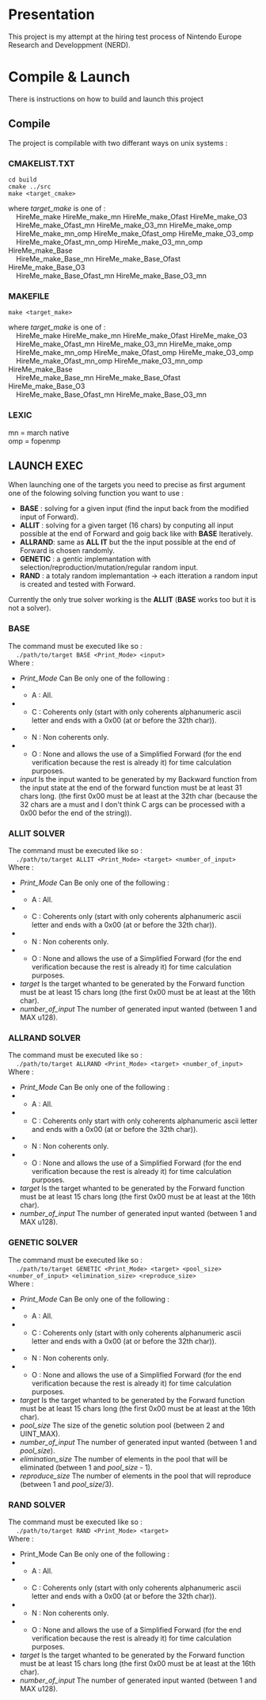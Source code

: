 # Presentation



This project is my attempt at the hiring test process of Nintendo Europe Research and Developpment (NERD).



# Compile & Launch



There is instructions on how to build and launch this project


## Compile


The project is compilable with two differant ways on unix systems :


### CMAKELIST.TXT

```cd build```  
```cmake ../src```  
```make <target_cmake>```

where *target_make* is one of :  
&nbsp;&nbsp;&nbsp;&nbsp;HireMe_make HireMe_make_mn HireMe_make_Ofast HireMe_make_O3  
&nbsp;&nbsp;&nbsp;&nbsp;HireMe_make_Ofast_mn HireMe_make_O3_mn HireMe_make_omp  
&nbsp;&nbsp;&nbsp;&nbsp;HireMe_make_mn_omp HireMe_make_Ofast_omp HireMe_make_O3_omp  
&nbsp;&nbsp;&nbsp;&nbsp;HireMe_make_Ofast_mn_omp HireMe_make_O3_mn_omp HireMe_make_Base  
&nbsp;&nbsp;&nbsp;&nbsp;HireMe_make_Base_mn HireMe_make_Base_Ofast HireMe_make_Base_O3  
&nbsp;&nbsp;&nbsp;&nbsp;HireMe_make_Base_Ofast_mn HireMe_make_Base_O3_mn

### MAKEFILE

```make <target_make>```

where *target_make* is one of :  
&nbsp;&nbsp;&nbsp;&nbsp;HireMe_make HireMe_make_mn HireMe_make_Ofast HireMe_make_O3  
&nbsp;&nbsp;&nbsp;&nbsp;HireMe_make_Ofast_mn HireMe_make_O3_mn HireMe_make_omp  
&nbsp;&nbsp;&nbsp;&nbsp;HireMe_make_mn_omp HireMe_make_Ofast_omp HireMe_make_O3_omp  
&nbsp;&nbsp;&nbsp;&nbsp;HireMe_make_Ofast_mn_omp HireMe_make_O3_mn_omp HireMe_make_Base  
&nbsp;&nbsp;&nbsp;&nbsp;HireMe_make_Base_mn HireMe_make_Base_Ofast HireMe_make_Base_O3  
&nbsp;&nbsp;&nbsp;&nbsp;HireMe_make_Base_Ofast_mn HireMe_make_Base_O3_mn


### LEXIC

mn = march native  
omp = fopenmp



## LAUNCH EXEC


When launching one of the targets you need to precise as first argument one of the folowing solving function you want to use :  
*   **BASE** : solving for a given input (find the input back from the modified input of Forward).  
*   **ALLIT** : solving for a given target (16 chars) by conputing all input possible at the end of Forward and goig back like with **BASE** Iteratively.  
*   **ALLRAND**: same as **ALL IT** but the the input possible at the end of Forward is chosen randomly.  
*   **GENETIC** : a gentic implemantation with selection/reproduction/mutation/regular random input.  
*   **RAND** : a totaly random implemantation -> each itteration a random input is created and tested with Forward.

Currently the only true solver working is the **ALLIT** (**BASE** works too but it is not a solver).


### BASE

The command must be executed like so :  
&nbsp;&nbsp;&nbsp;&nbsp;```./path/to/target BASE <Print_Mode> <input>```  
Where :  
*   *Print_Mode* Can Be only one of the following :  
*   *   A : All.  
*   *   C : Coherents only (start with only coherents alphanumeric ascii letter and ends with a 0x00 (at or before the 32th char)).  
*   *   N : Non coherents only.  
*   *   O : None and allows the use of a Simplified Forward (for the end verification because the rest is already it) for time calculation purposes.  
*   *input* Is the input wanted to be generated by my Backward function from the input state at the end of the forward function must be at least 31 chars long. (the first 0x00 must be at least at the 32th char (because the 32 chars are a must and I don't think C args can be processed with a 0x00 befor the end of the string)).

### ALLIT SOLVER

The command must be executed like so :  
&nbsp;&nbsp;&nbsp;&nbsp;```./path/to/target ALLIT <Print_Mode> <target> <number_of_input>```  
Where :  
*   *Print_Mode* Can Be only one of the following :  
*   *   A : All.  
*   *   C : Coherents only (start with only coherents alphanumeric ascii letter and ends with a 0x00 (at or before the 32th char)).  
*   *   N : Non coherents only.  
*   *   O : None and allows the use of a Simplified Forward (for the end verification because the rest is already it) for time calculation purposes.  
*   *target* Is the target whanted to be generated by the Forward function must be at least 15 chars long (the first 0x00 must be at least at the 16th char).  
*   *number_of_input* The number of generated input wanted (between 1 and MAX u128).

### ALLRAND SOLVER

The command must be executed like so :  
&nbsp;&nbsp;&nbsp;&nbsp;```./path/to/target ALLRAND <Print_Mode> <target> <number_of_input>```  
Where :  
*   *Print_Mode* Can Be only one of the following :  
*   *   A : All.  
*   *   C : Coherents only start with only coherents alphanumeric ascii letter and ends with a 0x00 (at or before the 32th char)).  
*   *   N : Non coherents only.  
*   *   O : None and allows the use of a Simplified Forward (for the end verification because the rest is already it) for time calculation purposes.  
*   *target* Is the target whanted to be generated by the Forward function must be at least 15 chars long (the first 0x00 must be at least at the 16th char).  
*   *number_of_input* The number of generated input wanted (between 1 and MAX u128).

### GENETIC SOLVER

The command must be executed like so :  
&nbsp;&nbsp;&nbsp;&nbsp;```./path/to/target GENETIC <Print_Mode> <target> <pool_size> <number_of_input> <elimination_size> <reproduce_size>```  
Where :  
*   *Print_Mode* Can Be only one of the following :  
*   *   A : All.  
*   *   C : Coherents only (start with only coherents alphanumeric ascii letter and ends with a 0x00 (at or before the 32th char)).  
*   *   N : Non coherents only.  
*   *   O : None and allows the use of a Simplified Forward (for the end verification because the rest is already it) for time calculation purposes.  
*   *target* Is the target whanted to be generated by the Forward function must be at least 15 chars long (the first 0x00 must be at least at the 16th char).  
*   *pool_size* The size of the genetic solution pool (between 2 and UINT_MAX).  
*   *number_of_input* The number of generated input wanted (between 1 and *pool_size*).  
*   *elimination_size* The number of elements in the pool that will be eliminated (between 1 and *pool_size* - 1).  
*   *reproduce_size* The number of elements in the pool that will reproduce (between 1 and *pool_size*/3).

### RAND SOLVER

The command must be executed like so :  
&nbsp;&nbsp;&nbsp;&nbsp;```./path/to/target RAND <Print_Mode> <target>```  
Where :  
* Print_Mode Can Be only one of the following :  
*   *   A : All.  
*   *   C : Coherents only (start with only coherents alphanumeric ascii letter and ends with a 0x00 (at or before the 32th char)).  
*   *   N : Non coherents only.  
*   *   O : None and allows the use of a Simplified Forward (for the end verification because the rest is already it) for time calculation purposes.  
*   *target* Is the target whanted to be generated by the Forward function must be at least 15 chars long (the first 0x00 must be at least at the 16th char).  
*   *number_of_input* The number of generated input wanted (between 1 and MAX u128).
